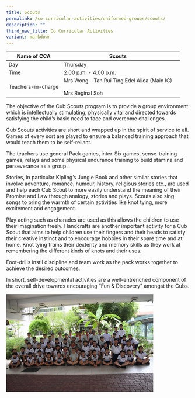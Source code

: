 ```yaml
---
title: Scouts
permalink: /co-curricular-activities/uniformed-groups/scouts/
description: ""
third_nav_title: Co Curricular Activities
variant: markdown
---
```

|Name of CCA|Scouts|  |
| -------- | ------- | --------------- |
|Day | Thursday | 
| Time |2.00 p.m. - 4.00 p.m. 
|Teachers-in-charge |Mrs Wong –&nbsp;Tan Rui Ting Edel Alica (Main IC)<br><br>Mrs Reginal Soh

<p style="box-sizing: inherit; font-size: 1em;">The objective of the Cub Scouts program is to provide a group environment which is intellectually stimulating, physically vital and directed towards satisfying the child’s basic need to face and overcome challenges.</p><p style="box-sizing: inherit; font-size: 1em;"></p><p style="box-sizing: inherit; font-size: 1em;">Cub Scouts activities are short and wrapped up in the spirit of service to all. Games of every sort are played to ensure a balanced training approach that would teach them to be self-reliant.</p><p style="box-sizing: inherit; font-size: 1em;">The teachers use general Pack games, inter-Six games, sense-training games, relays and some physical endurance training to build stamina and perseverance as a group.</p><p style="box-sizing: inherit; font-size: 1em;">Stories, in particular Kipling’s Jungle Book and other similar stories that involve adventure, romance, humour, history, religious stories etc., are used and help each Cub Scout to more easily understand the meaning of their Promise and Law through analogy, stories and plays. Scouts also sing songs to bring the warmth of certain activities like knot tying, more excitement and engagement.</p><p style="box-sizing: inherit; font-size: 1em;">Play acting such as charades are used as this allows the children to use their imagination freely. Handcrafts are another important activity for a Cub Scout that aims to help children use their fingers and their heads to satisfy their creative instinct and to encourage hobbies in their spare time and at home. Knot tying trains their dexterity and memory skills as they work at remembering the different kinds of knots and their uses.</p><p style="box-sizing: inherit; font-size: 1em;">Foot-drills instil discipline and team work as the pack works together to achieve the desired outcomes.</p><p style="box-sizing: inherit; font-size: 1em;"><span style="box-sizing: inherit; font-family: inherit; font-size: inherit;">In short, self-developmental activities are a well-entrenched component of the overall drive towards encouraging “Fun &amp; Discovery” amongst the Cubs.</span></p>

<img src="/images/CoCurricularActivities/Scouts/Scouts_2024.jpg" style="width:80%">